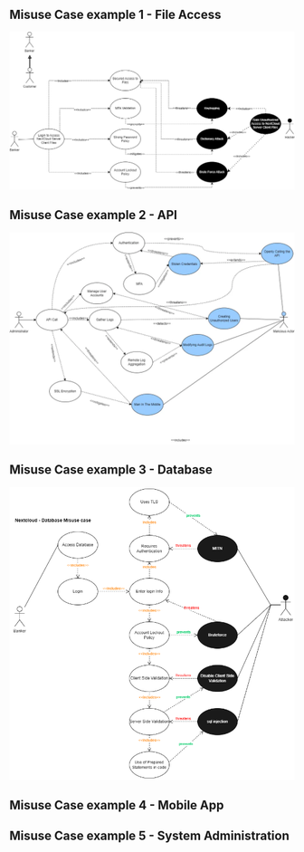 ## Misuse Case example 1 - File Access
![File Access](./Use-Misuse%20Case%20-%20Access_Files%20-%20Version1.png "File Access")

## Misuse Case example 2 - API
![API Misuse Case](./API%20Misuse%20Case.webp "API Misuse Case")  


## Misuse Case example 3 - Database
![Database Misuse Case](./Use-Misuse%20Case%20-%20Database.png "Database Misuse Case")

## Misuse Case example 4 - Mobile App

## Misuse Case example 5 - System Administration
